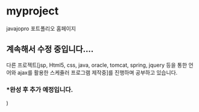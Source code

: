 # myproject
javajopro 포트폴리오 홈페이지
</hr>
<h2>계속해서 수정 중입니다....</h2>
다른 프로젝트[jsp, Html5, css, java, oracle, tomcat, spring, jquery 등을 통한 언어와 ajax를 활용한 스케쥴러 프로그램 제작중]를 진행하며 공부하고 있습니다. <h3>*완성 후 추가 예정입니다.</h3>)
